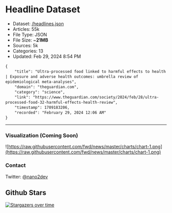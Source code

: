 # Headline Dataset

- Dataset: [/headlines.json](https://raw.githubusercontent.com/fwd/news/master/headlines.json) 
- Articles: 55k
- File Type: JSON
- File Size: ~**21MB**
- Sources: 5k
- Categories: 13
- Updated: Feb 29, 2024 8:54 PM

```
{
    "title": "Ultra-processed food linked to harmful effects to health | Exposure and adverse health outcomes: umbrella review of epidemiological meta-analyses",
    "domain": "theguardian.com",
    "category": "science",
    "link": "https://www.theguardian.com/society/2024/feb/28/ultra-processed-food-32-harmful-effects-health-review",
    "timestamp": 1709183206,
    "recorded": "February 29, 2024 12:06 AM"
}
```

---

### Visualization (Coming Soon)

![https://raw.githubusercontent.com/fwd/news/master/charts/chart-1.png](https://raw.githubusercontent.com/fwd/news/master/charts/chart-1.png)

### Contact 

Twitter: [@nano2dev](https://twitter.com/nano2dev)

## Github Stars

[![Stargazers over time](https://starchart.cc/fwd/news.svg)](https://starchart.cc/fwd/news)
